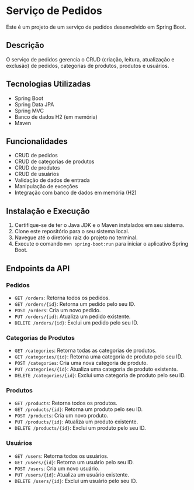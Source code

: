 # Serviço de Pedidos

Este é um projeto de um serviço de pedidos desenvolvido em Spring Boot.

## Descrição

O serviço de pedidos gerencia o CRUD (criação, leitura, atualização e exclusão) de pedidos, categorias de produtos, produtos e usuários.

## Tecnologias Utilizadas

- Spring Boot
- Spring Data JPA
- Spring MVC
- Banco de dados H2 (em memória)
- Maven

## Funcionalidades

- CRUD de pedidos
- CRUD de categorias de produtos
- CRUD de produtos
- CRUD de usuários
- Validação de dados de entrada
- Manipulação de exceções
- Integração com banco de dados em memória (H2)

## Instalação e Execução

1. Certifique-se de ter o Java JDK e o Maven instalados em seu sistema.
2. Clone este repositório para o seu sistema local.
3. Navegue até o diretório raiz do projeto no terminal.
4. Execute o comando `mvn spring-boot:run` para iniciar o aplicativo Spring Boot.

## Endpoints da API

### Pedidos

- `GET /orders`: Retorna todos os pedidos.
- `GET /orders/{id}`: Retorna um pedido pelo seu ID.
- `POST /orders`: Cria um novo pedido.
- `PUT /orders/{id}`: Atualiza um pedido existente.
- `DELETE /orders/{id}`: Exclui um pedido pelo seu ID.

### Categorias de Produtos

- `GET /categories`: Retorna todas as categorias de produtos.
- `GET /categories/{id}`: Retorna uma categoria de produto pelo seu ID.
- `POST /categories`: Cria uma nova categoria de produto.
- `PUT /categories/{id}`: Atualiza uma categoria de produto existente.
- `DELETE /categories/{id}`: Exclui uma categoria de produto pelo seu ID.

### Produtos

- `GET /products`: Retorna todos os produtos.
- `GET /products/{id}`: Retorna um produto pelo seu ID.
- `POST /products`: Cria um novo produto.
- `PUT /products/{id}`: Atualiza um produto existente.
- `DELETE /products/{id}`: Exclui um produto pelo seu ID.

### Usuários

- `GET /users`: Retorna todos os usuários.
- `GET /users/{id}`: Retorna um usuário pelo seu ID.
- `POST /users`: Cria um novo usuário.
- `PUT /users/{id}`: Atualiza um usuário existente.
- `DELETE /users/{id}`: Exclui um usuário pelo seu ID.
